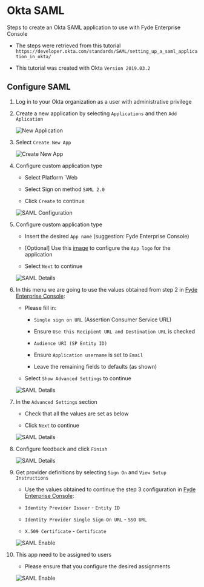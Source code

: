 
# Okta SAML

Steps to create an Okta SAML application to use with Fyde Enterprise Console

- The steps were retrieved from this tutorial `https://developer.okta.com/standards/SAML/setting_up_a_saml_application_in_okta/`

- This tutorial was created with Okta `Version 2019.03.2`

## Configure SAML

1. Log in to your Okta organization as a user with administrative privilege

1. Create a new application by selecting `Applications` and then `Add Aplication`

    ![New Application](imgs/okta_saml_new_application.png)

1. Select `Create New App`

    ![Create New App](imgs/okta_saml_create_new_app.png)

1. Configure custom application type

    - Select Platform `Web

    - Select Sign on method `SAML 2.0`

    - Click `Create` to continue

    ![SAML Configuration](imgs/okta_saml_new_app_type.png)

1. Configure custom application type

    - Insert the desired `App name` (suggestion: Fyde Enterprise Console)

    - [Optional] Use this [image](../../fyde_logo.png) to configure the `App logo` for the application

    - Select `Next` to continue

    ![SAML Details](imgs/okta_saml_general_settings.png)

1. In this menu we are going to use the values obtained from step 2 in [Fyde Enterprise Console](fyde_console_saml.md):

    - Please fill in:

        - `Single sign on URL` (Assertion Consumer Service URL)

        - Ensure `Use this Recipient URL and Destination URL` is checked

        - `Audience URI (SP Entity ID)`

        - Ensure `Application username` is set to `Email`

        - Leave the remaining fields to defaults (as shown)

    - Select `Show Advanced Settings` to continue

    ![SAML Details](imgs/okta_saml_settings.png)

1. In the `Advanced Settings` section

    - Check that all the values are set as below

    - Click `Next` to continue

    ![SAML Details](imgs/okta_saml_settings_advanced.png)

1. Configure feedback and click `Finish`

    ![SAML Details](imgs/okta_saml_feedback.png)

1. Get provider definitions by selecting `Sign On` and `View Setup Instructions`

    - Use the values obtained to continue the step 3 configuration in [Fyde Enterprise Console](fyde_console_saml.md):

    - `Identity Provider Issuer` - `Entity ID`

    - `Identity Provider Single Sign-On URL` - `SSO URL`

    - `X.509 Certificate` - `Certificate`

    ![SAML Enable](imgs/okta_saml_provider.png)

1. This app need to be assigned to users

    - Please ensure that you configure the desired assignments

    ![SAML Enable](imgs/okta_saml_assign.png)
